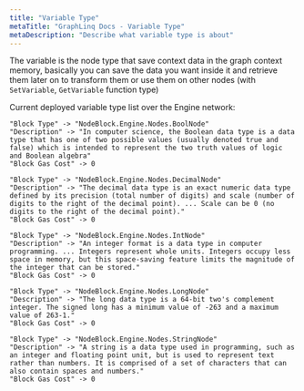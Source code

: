 ```yaml
---
title: "Variable Type"
metaTitle: "GraphLinq Docs - Variable Type"
metaDescription: "Describe what variable type is about"
---
```


The variable is the node type that save context data in the graph context memory, basically you can save the data
you want inside it and retrieve them later on to transform them or use them on other nodes (with `SetVariable`, `GetVariable` function type)


Current deployed variable type list over the Engine network:<br/>

```
"Block Type" -> "NodeBlock.Engine.Nodes.BoolNode"
"Description" -> "In computer science, the Boolean data type is a data type that has one of two possible values (usually denoted true and false) which is intended to represent the two truth values of logic and Boolean algebra"
"Block Gas Cost" -> 0
```
```
"Block Type" -> "NodeBlock.Engine.Nodes.DecimalNode"
"Description" -> "The decimal data type is an exact numeric data type defined by its precision (total number of digits) and scale (number of digits to the right of the decimal point). ... Scale can be 0 (no digits to the right of the decimal point)."
"Block Gas Cost" -> 0
```
```
"Block Type" -> "NodeBlock.Engine.Nodes.IntNode"
"Description" -> "An integer format is a data type in computer programming. ... Integers represent whole units. Integers occupy less space in memory, but this space-saving feature limits the magnitude of the integer that can be stored."
"Block Gas Cost" -> 0
```
```
"Block Type" -> "NodeBlock.Engine.Nodes.LongNode"
"Description" -> "The long data type is a 64-bit two's complement integer. The signed long has a minimum value of -263 and a maximum value of 263-1."
"Block Gas Cost" -> 0
```
```
"Block Type" -> "NodeBlock.Engine.Nodes.StringNode"
"Description" -> "A string is a data type used in programming, such as an integer and floating point unit, but is used to represent text rather than numbers. It is comprised of a set of characters that can also contain spaces and numbers."
"Block Gas Cost" -> 0
```